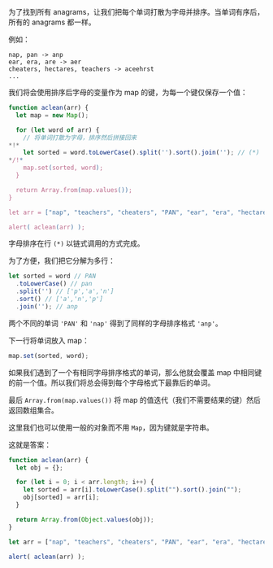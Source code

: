 为了找到所有 anagrams，让我们把每个单词打散为字母并排序。当单词有序后，所有的 anagrams 都一样。

例如：

```
nap, pan -> anp
ear, era, are -> aer
cheaters, hectares, teachers -> aceehrst
...
```

我们将会使用排序后字母的变量作为 map 的键，为每一个键仅保存一个值：

```js run
function aclean(arr) {
  let map = new Map();

  for (let word of arr) {
    // 将单词打散为字母，排序然后拼接回来
*!*
    let sorted = word.toLowerCase().split('').sort().join(''); // (*)
*/!*
    map.set(sorted, word);
  }

  return Array.from(map.values());
}

let arr = ["nap", "teachers", "cheaters", "PAN", "ear", "era", "hectares"];

alert( aclean(arr) );
```

字母排序在行 `(*)` 以链式调用的方式完成。

为了方便，我们把它分解为多行：

```js
let sorted = word // PAN
  .toLowerCase() // pan
  .split('') // ['p','a','n']
  .sort() // ['a','n','p']
  .join(''); // anp
```

两个不同的单词 `'PAN'` 和 `'nap'` 得到了同样的字母排序格式 `'anp'`。

下一行将单词放入 map：

```js
map.set(sorted, word);
```

如果我们遇到了一个有相同字母排序格式的单词，那么他就会覆盖 map 中相同键的前一个值。所以我们将总会得到每个字母格式下最靠后的单词。

最后 `Array.from(map.values())` 将 map 的值迭代（我们不需要结果的键）然后返回数组集合。

这里我们也可以使用一般的对象而不用 `Map`，因为键就是字符串。

这就是答案：

```js run
function aclean(arr) {
  let obj = {};

  for (let i = 0; i < arr.length; i++) {
    let sorted = arr[i].toLowerCase().split("").sort().join("");
    obj[sorted] = arr[i];
  }

  return Array.from(Object.values(obj));
}

let arr = ["nap", "teachers", "cheaters", "PAN", "ear", "era", "hectares"];

alert( aclean(arr) );
```
